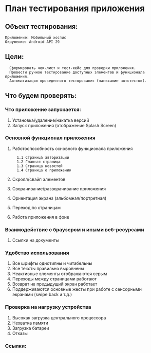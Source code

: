# План тестирования приложения



## Объект тестирования: 
    Приложение: Мобильный хоспис
    Окружение: Android API 29

## Цели:
      
      Сформировать чек-лист и тест-кейс для проверки приложения.
      Провести ручное тестирование доступных элементов и функционала приложения. 
      Автоматизация проведенного тесторования (написание автотестов).

## Что будем проверять:

### Что приложение запускается:

1. Установка/удаление/накатка версий
2. Запуск приложения (отображение Splash Screen)

### Основной функционал приложения

1. Работоспособность основного функционала приложения

         1.1 Страница авторизации
         1.2 Главная страница
         1.3 Страница новостей
         1.4 Страница о приложении
2. Скролл/свайп элементов
3. Сворачивание/разворачивание приложения
4. Ориентация экрана (альбомная/портретная)
5. Переход по страницам
6. Работа приложения в фоне


### Взаимодействие с браузером и иными веб-ресурсами

1. Cсылки на документы


### Удобство использования

1. Все шрифты однотипны и читабельны
2. Все тексты правильно выровнены
3. Неактивные элементы отображаются серым
4. Переходы между страницами работают
5. Возврат на предыдущий экран работает
6. Поддерживаются основные жесты при работе с сенсорными экранами (swipe back и т.д.)


### Проверка на нагрузку устройства

1. Высокая загрузка центрального процессора
2. Нехватка памяти
3. Загрузка батареи
4. Отказы

### Ссылки:
